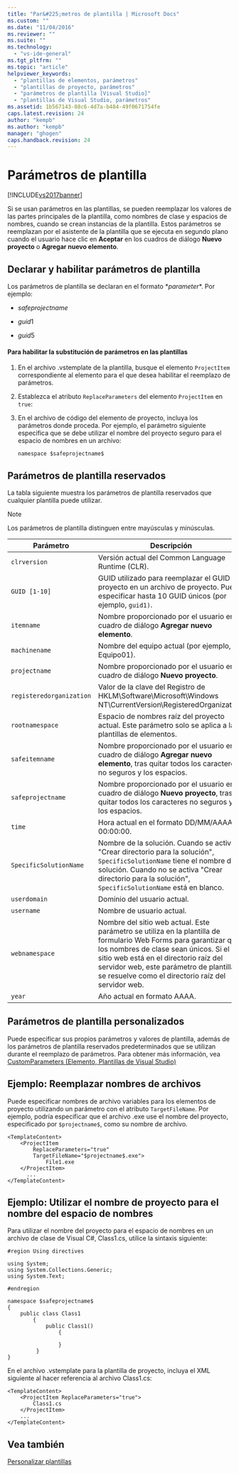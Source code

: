 ```yaml
---
title: "Par&#225;metros de plantilla | Microsoft Docs"
ms.custom: ""
ms.date: "11/04/2016"
ms.reviewer: ""
ms.suite: ""
ms.technology: 
  - "vs-ide-general"
ms.tgt_pltfrm: ""
ms.topic: "article"
helpviewer_keywords: 
  - "plantillas de elementos, parámetros"
  - "plantillas de proyecto, parámetros"
  - "parámetros de plantilla [Visual Studio]"
  - "plantillas de Visual Studio, parámetros"
ms.assetid: 1b567143-08c6-4d7a-b484-49f0671754fe
caps.latest.revision: 24
author: "kempb"
ms.author: "kempb"
manager: "ghogen"
caps.handback.revision: 24
---
```

# Par&#225;metros de plantilla
[!INCLUDE[vs2017banner](../code-quality/includes/vs2017banner.md)]

Si se usan parámetros en las plantillas, se pueden reemplazar los valores de las partes principales de la plantilla, como nombres de clase y espacios de nombres, cuando se crean instancias de la plantilla.  Estos parámetros se reemplazan por el asistente de la plantilla que se ejecuta en segundo plano cuando el usuario hace clic en **Aceptar** en los cuadros de diálogo **Nuevo proyecto** o **Agregar nuevo elemento**.  
  
## Declarar y habilitar parámetros de plantilla  
 Los parámetros de plantilla se declaran en el formato $*parameter*$.  Por ejemplo:  
  
-   $safeprojectname$  
  
-   $guid1$  
  
-   $guid5$  
  
#### Para habilitar la substitución de parámetros en las plantillas  
  
1.  En el archivo .vstemplate de la plantilla, busque el elemento `ProjectItem` correspondiente al elemento para el que desea habilitar el reemplazo de parámetros.  
  
2.  Establezca el atributo `ReplaceParameters` del elemento `ProjectItem` en `true`:  
  
3.  En el archivo de código del elemento de proyecto, incluya los parámetros donde proceda.  Por ejemplo, el parámetro siguiente especifica que se debe utilizar el nombre del proyecto seguro para el espacio de nombres en un archivo:  
  
    ```  
    namespace $safeprojectname$  
    ```  
  
## Parámetros de plantilla reservados  
 La tabla siguiente muestra los parámetros de plantilla reservados que cualquier plantilla puede utilizar.  
  
> [!NOTE]
>  Los parámetros de plantilla distinguen entre mayúsculas y minúsculas.  
  
|Parámetro|Descripción|  
|---------------|-----------------|  
|`clrversion`|Versión actual del Common Language Runtime \(CLR\).|  
|`GUID [1-10]`|GUID utilizado para reemplazar el GUID del proyecto en un archivo de proyecto.  Puede especificar hasta 10 GUID únicos \(por ejemplo, `guid1)`.|  
|`itemname`|Nombre proporcionado por el usuario en el cuadro de diálogo **Agregar nuevo elemento**.|  
|`machinename`|Nombre del equipo actual \(por ejemplo, Equipo01\).|  
|`projectname`|Nombre proporcionado por el usuario en el cuadro de diálogo **Nuevo proyecto**.|  
|`registeredorganization`|Valor de la clave del Registro de HKLM\\Software\\Microsoft\\Windows NT\\CurrentVersion\\RegisteredOrganization.|  
|`rootnamespace`|Espacio de nombres raíz del proyecto actual.  Este parámetro solo se aplica a las plantillas de elementos.|  
|`safeitemname`|Nombre proporcionado por el usuario en el cuadro de diálogo **Agregar nuevo elemento**, tras quitar todos los caracteres no seguros y los espacios.|  
|`safeprojectname`|Nombre proporcionado por el usuario en el cuadro de diálogo **Nuevo proyecto**, tras quitar todos los caracteres no seguros y los espacios.|  
|`time`|Hora actual en el formato DD\/MM\/AAAA 00:00:00.|  
|`SpecificSolutionName`|Nombre de la solución.  Cuando se activa "Crear directorio para la solución", `SpecificSolutionName` tiene el nombre de la solución.  Cuando no se activa "Crear directorio para la solución", `SpecificSolutionName` está en blanco.|  
|`userdomain`|Dominio del usuario actual.|  
|`username`|Nombre de usuario actual.|  
|`webnamespace`|Nombre del sitio web actual.  Este parámetro se utiliza en la plantilla de formulario Web Forms para garantizar que los nombres de clase sean únicos.  Si el sitio web está en el directorio raíz del servidor web, este parámetro de plantilla se resuelve como el directorio raíz del servidor web.|  
|`year`|Año actual en formato AAAA.|  
  
## Parámetros de plantilla personalizados  
 Puede especificar sus propios parámetros y valores de plantilla, además de los parámetros de plantilla reservados predeterminados que se utilizan durante el reemplazo de parámetros. Para obtener más información, vea [CustomParameters \(Elemento, Plantillas de Visual Studio\)](../extensibility/customparameters-element-visual-studio-templates.md)  
  
## Ejemplo: Reemplazar nombres de archivos  
 Puede especificar nombres de archivo variables para los elementos de proyecto utilizando un parámetro con el atributo `TargetFileName`.  Por ejemplo, podría especificar que el archivo .exe use el nombre del proyecto, especificado por `$projectname$`, como su nombre de archivo.  
  
```  
<TemplateContent>  
    <ProjectItem  
        ReplaceParameters="true"  
        TargetFileName="$projectname$.exe">  
            File1.exe  
    </ProjectItem>  
      ...  
</TemplateContent>  
```  
  
## Ejemplo: Utilizar el nombre de proyecto para el nombre del espacio de nombres  
 Para utilizar el nombre del proyecto para el espacio de nombres en un archivo de clase de Visual C\#, Class1.cs, utilice la sintaxis siguiente:  
  
```  
#region Using directives  
  
using System;  
using System.Collections.Generic;  
using System.Text;  
  
#endregion  
  
namespace $safeprojectname$  
{  
    public class Class1  
        {  
            public Class1()  
                {  
  
                }  
         }  
}  
```  
  
 En el archivo .vstemplate para la plantilla de proyecto, incluya el XML siguiente al hacer referencia al archivo Class1.cs:  
  
```  
<TemplateContent>  
    <ProjectItem ReplaceParameters="true">  
        Class1.cs  
    </ProjectItem>  
    ...  
</TemplateContent>  
```  
  
## Vea también  
 [Personalizar plantillas](../ide/customizing-project-and-item-templates.md)